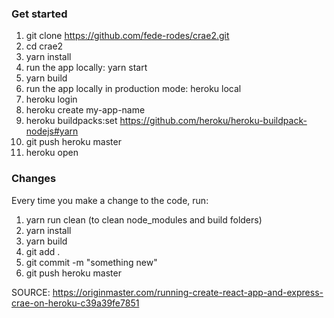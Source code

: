 ### Get started
1. git clone https://github.com/fede-rodes/crae2.git
2. cd crae2
3. yarn install
4. run the app locally: yarn start
5. yarn build
6. run the app locally in production mode: heroku local
7. heroku login
8. heroku create my-app-name
9. heroku buildpacks:set https://github.com/heroku/heroku-buildpack-nodejs#yarn
10. git push heroku master
11. heroku open

### Changes
Every time you make a change to the code, run:
1. yarn run clean (to clean node_modules and build folders)
2. yarn install
3. yarn build
4. git add .
5. git commit -m "something new"
6. git push heroku master

SOURCE: https://originmaster.com/running-create-react-app-and-express-crae-on-heroku-c39a39fe7851

